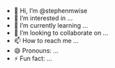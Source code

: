 - 👋 Hi, I’m @stephenmwise
- 👀 I’m interested in ...
- 🌱 I’m currently learning ...
- 💞️ I’m looking to collaborate on ...
- 📫 How to reach me ...
- 😄 Pronouns: ...
- ⚡ Fun fact: ...

<!---
stephenmwise/stephenmwise is a ✨ special ✨ repository because its `README.md` (this file) appears on your GitHub profile.
You can click the Preview link to take a look at your changes.
--->
